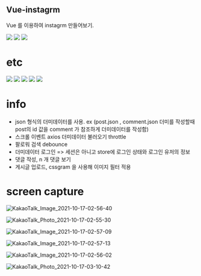 ## Vue-instagrm
Vue 를 이용하여 instagrm  만들어보기. 


<img src="https://img.shields.io/badge/Windows-0078D6?style=flat-square&logo=Windows&logoColor=white"/></a>
<img src="https://img.shields.io/badge/Visual Studio Code-007ACC?style=flat-square&logo=Visual Studio Code&logoColor=white"/></a>
<img src="https://img.shields.io/badge/Vue.js-4FC08D?style=flat-square&logo=Vue.js&logoColor=white"/></a>


# etc 
 <img src="https://img.shields.io/badge/vuex-343434??style=plastic&logo=s&logoColor=white"/></a>
  <img src="https://img.shields.io/badge/axios-343434??style=plastic&logo=s&logoColor=white"/></a>
   <img src="https://img.shields.io/badge/lodash-343434??style=plastic&logo=s&logoColor=white"/></a>
      <img src="https://img.shields.io/badge/mitt-343434??style=plastic&logo=s&logoColor=white"/></a>
            <img src="https://img.shields.io/badge/cssgram-343434??style=plastic&logo=s&logoColor=white"/></a>
            
# info 
 - json 형식의 더미데이터를 사용. ex (post.json , comment.json 더미를 작성할때 post의 id 값을 comment 가 참조하게 더미데이터를 작성함)
 - 스크롤 이벤트 axios 더미데이터 불러오기 throttle
 - 팔로워 검색 debounce 
 - 더미데이터 로그인 => 세션은 아니고 store에 로그인 상태와 로그인 유저의 정보 
 - 댓글 작성, n 개 댓글 보기 
 - 게시글 업로드, cssgram 을 사용해 이미지 필터 적용 

# screen capture
 
 
 
 
![KakaoTalk_Image_2021-10-17-02-56-40](https://user-images.githubusercontent.com/86150470/137597523-36547a77-ab74-4cc8-9745-3b81a744d373.png)


![KakaoTalk_Photo_2021-10-17-02-55-30](https://user-images.githubusercontent.com/86150470/137597528-8387543f-c62a-4cd1-aa4e-2374315d5126.png)


![KakaoTalk_Image_2021-10-17-02-57-09](https://user-images.githubusercontent.com/86150470/137597554-8d0610fd-9a29-40ac-9ca2-b4cfabdd44d9.png)


![KakaoTalk_Image_2021-10-17-02-57-13](https://user-images.githubusercontent.com/86150470/137597579-0c79d9df-5fac-4a33-847d-1bf4abbedf36.png)


![KakaoTalk_Image_2021-10-17-02-56-02](https://user-images.githubusercontent.com/86150470/137597590-baeb13be-82dc-42b4-86bd-4081ac143bc5.png)


![KakaoTalk_Photo_2021-10-17-03-10-42](https://user-images.githubusercontent.com/86150470/137597844-68156562-8ac3-4332-b155-828235d6582a.png)
